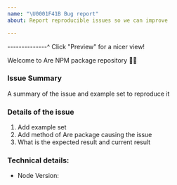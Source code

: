```yaml
---
name: "\U0001F41B Bug report"
about: Report reproducible issues so we can improve

---
```

--------------^ Click "Preview" for a nicer view!

Welcome to Are NPM package repository 👋🎉

### Issue Summary

A summary of the issue and example set to reproduce it

### Details of the issue

1. Add example set
2. Add method of Are package causing the issue
3. What is the expected result and current result

### Technical details:

* Node Version:
